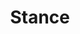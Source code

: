 ---
title: Stance
crosslinks:
- u_imguralbumbot
- MassdropBot
- Serendipity
- Volkswagen
- livven
- cars
- outrun
- HotWheels
- Porsche
- Corvette
- volvo
- AutoDetailing
- john_yukis_bots
- funny
- carporn
- mazda
- Shittyopinions
- offroad
- youtubefactsbot
- BMW
---